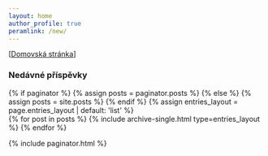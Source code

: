 ```yaml
---
layout: home
author_profile: true
peramlink: /new/
---
```


[[Domovská stránka](/)]

<h3 class="archive__subtitle">Nedávné příspěvky</h3>
{% if paginator %}
  {% assign posts = paginator.posts %}
{% else %}
  {% assign posts = site.posts %}
{% endif %}
{% assign entries_layout = page.entries_layout | default: 'list' %}
<div class="entries-{{ entries_layout }}">
  {% for post in posts %}
    {% include archive-single.html type=entries_layout %}
  {% endfor %}
</div>

{% include paginator.html %}
